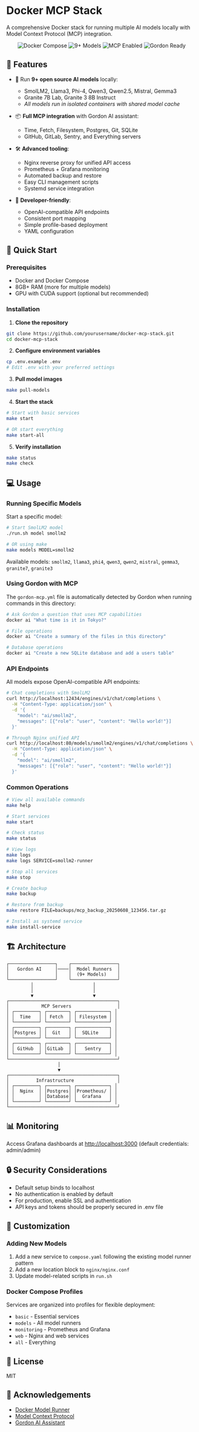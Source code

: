 # Docker MCP Stack

A comprehensive Docker stack for running multiple AI models locally with Model Context Protocol (MCP) integration.

<div align="center">
  <img src="https://img.shields.io/badge/docker-compose-blue.svg" alt="Docker Compose">
  <img src="https://img.shields.io/badge/models-9%2B-green.svg" alt="9+ Models">
  <img src="https://img.shields.io/badge/mcp-enabled-purple.svg" alt="MCP Enabled">
  <img src="https://img.shields.io/badge/gordon-ready-orange.svg" alt="Gordon Ready">
</div>

## 🌟 Features

- 🤖 Run **9+ open source AI models** locally:
  - SmolLM2, Llama3, Phi-4, Qwen3, Qwen2.5, Mistral, Gemma3
  - Granite 7B Lab, Granite 3 8B Instruct
  - _All models run in isolated containers with shared model cache_

- 📦 **Full MCP integration** with Gordon AI assistant:
  - Time, Fetch, Filesystem, Postgres, Git, SQLite
  - GitHub, GitLab, Sentry, and Everything servers

- 🛠️ **Advanced tooling**:
  - Nginx reverse proxy for unified API access
  - Prometheus + Grafana monitoring
  - Automated backup and restore
  - Easy CLI management scripts
  - Systemd service integration

- 🔌 **Developer-friendly**:
  - OpenAI-compatible API endpoints
  - Consistent port mapping
  - Simple profile-based deployment
  - YAML configuration

## 🚀 Quick Start

### Prerequisites

- Docker and Docker Compose
- 8GB+ RAM (more for multiple models)
- GPU with CUDA support (optional but recommended)

### Installation

1. **Clone the repository**

```bash
git clone https://github.com/yourusername/docker-mcp-stack.git
cd docker-mcp-stack
```

2. **Configure environment variables**

```bash
cp .env.example .env
# Edit .env with your preferred settings
```

3. **Pull model images**

```bash
make pull-models
```

4. **Start the stack**

```bash
# Start with basic services
make start

# OR start everything
make start-all
```

5. **Verify installation**

```bash
make status
make check
```

## 💻 Usage

### Running Specific Models

Start a specific model:

```bash
# Start SmolLM2 model
./run.sh model smollm2

# OR using make
make models MODEL=smollm2
```

Available models: `smollm2`, `llama3`, `phi4`, `qwen3`, `qwen2`, `mistral`, `gemma3`, `granite7`, `granite3`

### Using Gordon with MCP

The `gordon-mcp.yml` file is automatically detected by Gordon when running commands in this directory:

```bash
# Ask Gordon a question that uses MCP capabilities
docker ai "What time is it in Tokyo?"

# File operations
docker ai "Create a summary of the files in this directory"

# Database operations
docker ai "Create a new SQLite database and add a users table"
```

### API Endpoints

All models expose OpenAI-compatible API endpoints:

```bash
# Chat completions with SmolLM2
curl http://localhost:12434/engines/v1/chat/completions \
  -H "Content-Type: application/json" \
  -d '{
    "model": "ai/smollm2",
    "messages": [{"role": "user", "content": "Hello world!"}]
  }'

# Through Nginx unified API
curl http://localhost:80/models/smollm2/engines/v1/chat/completions \
  -H "Content-Type: application/json" \
  -d '{
    "model": "ai/smollm2",
    "messages": [{"role": "user", "content": "Hello world!"}]
  }'
```

### Common Operations

```bash
# View all available commands
make help

# Start services
make start

# Check status
make status

# View logs
make logs
make logs SERVICE=smollm2-runner

# Stop all services
make stop

# Create backup
make backup

# Restore from backup
make restore FILE=backups/mcp_backup_20250608_123456.tar.gz

# Install as systemd service
make install-service
```

## 🏗️ Architecture

```
┌─────────────────┐    ┌─────────────────┐
│   Gordon AI     │────│  Model Runners  │
│                 │    │  (9+ Models)    │
└─────────────────┘    └─────────────────┘
         │                      │
         │                      │
         ▼                      ▼
┌────────────────────────────────────────┐
│            MCP Servers                 │
│ ┌─────────┐ ┌────────┐ ┌────────────┐ │
│ │  Time   │ │ Fetch  │ │ Filesystem │ │
│ └─────────┘ └────────┘ └────────────┘ │
│ ┌─────────┐ ┌────────┐ ┌────────────┐ │
│ │Postgres │ │  Git   │ │  SQLite    │ │
│ └─────────┘ └────────┘ └────────────┘ │
│ ┌─────────┐ ┌────────┐ ┌────────────┐ │
│ │ GitHub  │ │GitLab  │ │   Sentry   │ │
│ └─────────┘ └────────┘ └────────────┘ │
└────────────────────────────────────────┘
                   │
                   ▼
┌────────────────────────────────────────┐
│          Infrastructure                │
│ ┌─────────┐ ┌────────┐ ┌────────────┐ │
│ │  Nginx  │ │Postgres│ │Prometheus/ │ │
│ │         │ │Database│ │  Grafana   │ │
│ └─────────┘ └────────┘ └────────────┘ │
└────────────────────────────────────────┘
```

## 📊 Monitoring

Access Grafana dashboards at <http://localhost:3000> (default credentials: admin/admin)

## 🔒 Security Considerations

- Default setup binds to localhost
- No authentication is enabled by default
- For production, enable SSL and authentication
- API keys and tokens should be properly secured in .env file

## 🔧 Customization

### Adding New Models

1. Add a new service to `compose.yaml` following the existing model runner pattern
2. Add a new location block to `nginx/nginx.conf`
3. Update model-related scripts in `run.sh`

### Docker Compose Profiles

Services are organized into profiles for flexible deployment:

- `basic` - Essential services
- `models` - All model runners
- `monitoring` - Prometheus and Grafana
- `web` - Nginx and web services
- `all` - Everything

## 📝 License

MIT

## 🙏 Acknowledgements

- [Docker Model Runner](https://docs.docker.com/desktop/model-runner/)
- [Model Context Protocol](https://modelcontextprotocol.io/)
- [Gordon AI Assistant](https://www.docker.com/blog/introducing-gordon-ai-assistant/)
